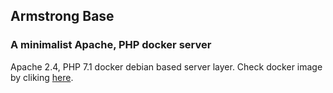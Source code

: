 ## Armstrong Base
### A minimalist Apache, PHP docker server
Apache 2.4, PHP 7.1 docker debian based server layer.
Check docker image by cliking [here](https://hub.docker.com/r/gragonmau/armstrong-base/).
